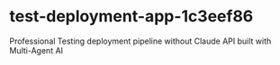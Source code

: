 # test-deployment-app-1c3eef86
Professional Testing deployment pipeline without Claude API built with Multi-Agent AI
